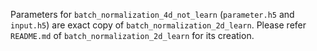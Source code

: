 Parameters for `batch_normalization_4d_not_learn` (`parameter.h5` and `input.h5`) are exact copy of `batch_normalization_2d_learn`. Please refer `README.md` of `batch_normalization_2d_learn` for its creation.
